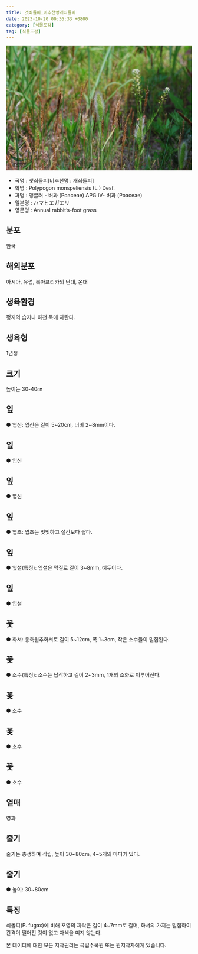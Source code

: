 ```yaml
---
title: 갯쇠돌피_비추천명개쇠돌피
date: 2023-10-20 00:36:33 +0800
category: [식물도감]
tag: [식물도감]
---
```




![갯쇠돌피[비추천명 : 개쇠돌피]](/assets/img/fileUpload/plants/basic/Gramineae/Polypogon/14697/14697_1_th2.jpg)
- 국명 : 갯쇠돌피[비추천명 : 개쇠돌피]
- 학명 : Polypogon monspeliensis (L.) Desf.
- 과명 : 앵글러 - 벼과 (Poaceae) APG Ⅳ- 벼과 (Poaceae)
- 일본명 : ハマヒエガエリ
- 영문명 : Annual rabbit’s-foot grass


## 분포
한국
## 해외분포
아시아, 유럽, 북아프리카의 난대, 온대
## 생육환경
평지의 습지나 하천 둑에 자란다.
## 생육형
1년생
## 크기
높이는 30-40㎝
## 잎
● 엽신: 엽신은 길이 5~20cm, 너비 2~8mm이다.
## 잎
● 엽신
## 잎
● 엽신
## 잎
● 엽초: 엽초는 밋밋하고 절간보다 짧다.
## 잎
● 옆설(특징): 엽설은 막질로 길이 3~8mm, 예두이다.
## 잎
● 엽설
## 꽃
● 화서: 응축원추화서로 길이 5~12cm, 폭 1~3cm, 작은 소수들이 밀집된다.
## 꽃
● 소수(특징): 소수는 납작하고 길이 2~3mm, 1개의 소화로 이루어진다.
## 꽃
● 소수
## 꽃
● 소수
## 꽃
● 소수
## 열매
영과
## 줄기
줄기는 총생하며 직립, 높이 30~80cm, 4~5개의 마디가 있다.
## 줄기
● 높이: 30~80cm
## 특징
쇠돌피(P. fugax)에 비해 포영의 까락은 길이 4~7mm로 길며, 화서의 가지는 밀집하여 간격이 떨어진 것이 없고 자색을 띠지 않는다.






본 데이터에 대한 모든 저작권리는 국립수목원 또는 원저작자에게 있습니다.
